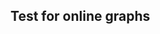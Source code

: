 <html>
  <head>
    <title>Vega-Lite Bar Chart</title>
    <meta charset="utf-8" />
    <script src="https://d3js.org/d3.v5.min.js"></script>
    <script src="https://cdn.jsdelivr.net/npm/vega@5.10.1"></script>
    <script src="https://cdn.jsdelivr.net/npm/vega-lite@4.10.4"></script>
    <script src="https://cdn.jsdelivr.net/npm/vega-embed@6.5.2"></script>
  <style>
 /* FONTS */
 @import url("https://fonts.googleapis.com/css?family=Open+Sans+Condensed:300,700");
    /* AXES */
/* ticks */
.axis line{
stroke: #706f6f;
stroke-width: 0.5;
shape-rendering: crispEdges;
}

/* axis contour */
.axis path {
stroke: #706f6f;
stroke-width: 0.7;
shape-rendering: crispEdges;
}

/* axis text */
.axis text, .xtext {
fill: #2b2929;
font-family: "Open Sans Condensed";
font-size: 100%;
}
.grid line {
stroke: lightgrey;
stroke-opacity: 0.7;
shape-rendering: crispEdges;
}
.grid path {
stroke-width: 0;
}
/* label text */
.label {
font-family: "Open Sans Condensed";
font-size: 65%;
}
.bund {
font-family: "Open Sans Condensed";
font-size: 10%;
fill:#ffffff;
}
/* LINE CHART */
.line,.li0,.li1,.li2,.li3,.li4,.li5,.li6,.li7,.li8,.li9,.li10,.li11,.li12,.li13,.li14,.li15,.li16,.li17,.li18,.li19,.li20,.li21,.li22,.li23,.li24,.li25, .line {
stroke-width: 1.5; fill:none;
    }
.li0 { stroke:#936037; } .te0 {fill: #936037;}
.li1 { stroke:#be1622; } .te1 {fill: #be1622;}
.li2 { stroke:#e71d73; } .te2 {fill: #e71d73;}
.li3 { stroke:#e94e1b; } .te3 {fill: #e94e1b;}
.li4 { stroke:#f39200; } .te4 {fill: #f39200;}
.li5 { stroke:#95c11f; } .te5 {fill: #95c11f;}
.li6 { stroke:#008d36; } .te6 {fill: #008d36;}
.li7 { stroke:#006633; } .te7 {fill: #006633;}
.li8 { stroke:#00a19a; } .te8 {fill: #00a19a;}
.li9 { stroke:#36a9e1; } .te9 {fill: #36a9e1;}
.li10 { stroke:#1d71b8; } .te10 {fill: #1d71b8;}
.li11 { stroke:#29235c; } .te11 {fill: #29235c;}
.li12 { stroke:#951b81; } .te12 {fill: #951b81;}
.li13 { stroke:#a3195b; } .te13 {fill: #a3195b;}
    
    .sygrid {
    stroke-opacity: 0.7;
    shape-rendering: crispEdges;
    stroke-width:1px;
    stroke-dasharray: 10,3;
    }

div.tooltip, div.tooltip2 {   
  position: absolute;           
  text-align: center;                          
    padding:0 2px 5px 2px;           
  font: 13px "Open Sans Condensed";
    font-weight:300;
    color:#fff;
  background-color: #777; 
  border: 2px #fff solid;      
  border-radius: 2px;           
  pointer-events: none;         
}
    div.tooltip {
        width: 40px;                  
        height: 25px;  
    }
    div.tooltip2 {
        padding: 3px;
        width: 40px;                  
        height: 26px;
        line-height:13px;
    }
    </style>
  </head>
  <body>
    <h2>Test for online graphs</h2>
    <!-- Container for the visualization -->
 
<div id="vis"></div>
<div id="vis2"></div>
<div id="vis3"></div>
<script>
      // Assign the specification to a local variable vlSpec.
      var vlSpec = {
  "$schema": "https://vega.github.io/schema/vega-lite/v4.json",
  "data": {"url": "https://vega.github.io/vega-lite/examples/data/cars.json"},
  "encoding": {
    "x": {
      "field": "Year",
      "type": "temporal",
      "timeUnit": "year"
    }
  },
  "layer": [
    {
      "mark": {"type": "errorband", "extent": "ci"},
      "encoding": {
        "y": {
          "field": "Miles_per_Gallon",
          "type": "quantitative",
          "title": "Mean of Miles per Gallon (95% CIs)"
        }
      }
    },
    {
      "mark": "line",
      "encoding": {
        "y": {
          "aggregate": "mean",
          "field": "Miles_per_Gallon",
          "type": "quantitative"
        }
      }
    }
  ]
}
// Embed the visualization in the container with id `vis`
vegaEmbed('#vis2', vlSpec);
</script>
<script>
      // Assign the specification to a local variable vlSpec.
      var vlSpec = {
        $schema: 'https://vega.github.io/schema/vega-lite/v4.json',
        data: {
          values: [
            {a: 'C', b: 2},
            {a: 'C', b: 7},
            {a: 'C', b: 4},
            {a: 'D', b: 1},
            {a: 'D', b: 2},
            {a: 'D', b: 6},
            {a: 'E', b: 8},
            {a: 'E', b: 4},
            {a: 'E', b: 7}
          ]
        },
        mark: 'bar',
        encoding: {
          y: {field: 'a', type: 'nominal'},
          x: {
            aggregate: 'average',
            field: 'b',
            type: 'quantitative',
            axis: {
              title: 'Average of b'
            }
          }
        }
      };

      // Embed the visualization in the container with id `vis`
vegaEmbed('#vis', vlSpec);
</script>

<script>
   // Assign the specification to a local variable vlSpec.
   var vlSpec = {

  "$schema": "https://vega.github.io/schema/vega/v5.json",
  "description": "A dual axis chart, created by setting y's scale resolution to `\"independent\"`",
  "background": "white",
  "padding": 5,
  "width": 400,
  "height": 300,
  "style": "cell",
  "data": [
    {
      "name": "source_0",
      "url": "https://vega.github.io/vega-lite/examples/data/weather.csv",
      "format": {"type": "csv", "parse": {"date": "date"}, "delimiter": ","},
      "transform": [
        {"type": "filter", "expr": "datum.location == \"Seattle\""},
        {
          "field": "date",
          "type": "timeunit",
          "units": ["month"],
          "as": ["month_date", "month_date_end"]
        },
        {
          "type": "aggregate",
          "groupby": ["month_date"],
          "ops": ["average", "average", "average"],
          "fields": ["temp_max", "temp_min", "precipitation"],
          "as": [
            "average_temp_max",
            "average_temp_min",
            "average_precipitation"
          ]
        }
      ]
    }
  ],
  "marks": [
    {
      "name": "layer_0_marks",
      "type": "area",
      "style": ["area"],
      "sort": {"field": "datum[\"month_date\"]"},
      "from": {"data": "source_0"},
      "encode": {
        "update": {
          "opacity": {"value": 0.3},
          "orient": {"value": "vertical"},
          "fill": {"value": "#85C5A6"},
          "x": {"scale": "x", "field": "month_date"},
          "y": {"scale": "layer_0_y", "field": "average_temp_max"},
          "y2": {"scale": "layer_0_y", "field": "average_temp_min"},
          "defined": {
            "signal": "isValid(datum[\"month_date\"]) && isFinite(+datum[\"month_date\"]) && isValid(datum[\"average_temp_max\"]) && isFinite(+datum[\"average_temp_max\"])"
          }
        }
      }
    },
    {
      "name": "layer_1_marks",
      "type": "line",
      "style": ["line"],
      "sort": {"field": "datum[\"month_date\"]"},
      "from": {"data": "source_0"},
      "encode": {
        "update": {
          "stroke": {"value": "#85A9C5"},
          "interpolate": {"value": "monotone"},
          "x": {"scale": "x", "field": "month_date"},
          "y": {"scale": "layer_1_y", "field": "average_precipitation"},
          "defined": {
            "signal": "isValid(datum[\"month_date\"]) && isFinite(+datum[\"month_date\"]) && isValid(datum[\"average_precipitation\"]) && isFinite(+datum[\"average_precipitation\"])"
          }
        }
      }
    }
  ],
  "scales": [
    {
      "name": "x",
      "type": "time",
      "domain": {"data": "source_0", "field": "month_date"},
      "range": [0, {"signal": "width"}]
    },
    {
      "name": "layer_0_y",
      "type": "linear",
      "domain": [0, 30],
      "range": [{"signal": "height"}, 0],
      "nice": true,
      "zero": true
    },
    {
      "name": "layer_1_y",
      "type": "linear",
      "domain": {"data": "source_0", "field": "average_precipitation"},
      "range": [{"signal": "height"}, 0],
      "nice": true,
      "zero": true
    }
  ],
  "axes": [
    {
      "scale": "x",
      "orient": "bottom",
      "gridScale": "layer_0_y",
      "grid": true,
      "domain": false,
      "labels": false,
      "maxExtent": 0,
      "minExtent": 0,
      "ticks": false,
      "zindex": 0
    },
    {
      "scale": "x",
      "orient": "bottom",
      "grid": false,
      "labelFlush": true,
      "labelOverlap": true,
      "encode": {
        "labels": {
          "update": {"text": {"signal": "timeFormat(datum.value, '%b')"}}
        }
      },
      "zindex": 0
    },
    {
      "scale": "layer_0_y",
      "orient": "left",
      "grid": false,
      "title": "Avg. Temperature (°C)",
      "titleColor": "#85C5A6",
      "labelOverlap": true,
      "tickCount": {"signal": "ceil(height/40)"},
      "zindex": 0
    },
    {
      "scale": "layer_1_y",
      "orient": "right",
      "grid": false,
      "title": "Precipitation (inches)",
      "titleColor": "#85A9C5",
      "labelOverlap": true,
      "tickCount": {"signal": "ceil(height/40)"},
      "zindex": 0
    }
  ]
  }

// Embed the visualization in the container with id `vis`
vegaEmbed('#vis3', vlSpec);
</script>
